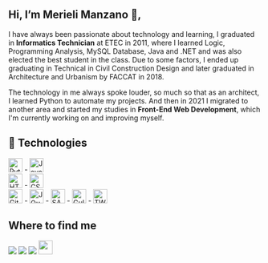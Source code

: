 ## Hi, I’m Merieli Manzano 👋,
<p>I have always been passionate about technology and learning, I graduated in <strong>Informatics Technician</strong> at ETEC in 2011, where I learned Logic, Programming Analysis, MySQL Database, Java and .NET and was also elected the best student in the class. Due to some factors, I ended up graduating in Technical in Civil Construction Design and later graduated in Architecture and Urbanism by FACCAT in 2018.</p>
<p>The technology in me always spoke louder, so much so that as an architect, I learned Python to automate my projects. And then in 2021 I migrated to another area and started my studies in <strong>Front-End Web Development</strong>, which I'm currently working on and improving myself.</p>

## 🚀 Technologies
<img src="https://img.shields.io/badge/Python-14354C?style=for-the-badge&logo=python&logoColor=white" target="_blank" height="28px" alt="Python"> - <img src="https://img.shields.io/badge/JavaScript-323330?style=for-the-badge&logo=javascript&logoColor=F7DF1E" target="_blank" height="28px" alt="JavaScript">
<br>
<img src="https://img.shields.io/badge/HTML5-E34F26?style=for-the-badge&logo=html5&logoColor=white" target="_blank" height="28px" alt="HTML5"> - <img src="https://img.shields.io/badge/CSS3-1572B6?style=for-the-badge&logo=css3&logoColor=white" target="_blank" height="28px" alt="CSS3">
<br>
<img src="https://img.icons8.com/color/48/000000/git.png" target="_blank" height="28px" alt="Git"> - <img src="https://img.icons8.com/ios/50/000000/jquery.png" height="28px" alt="JQuery"> - <img src="https://img.icons8.com/color/48/000000/sass.png" height="28px" alt="SASS"> - <img src="https://img.icons8.com/external-tal-revivo-shadow-tal-revivo/24/000000/external-gulp-an-open-source-javascript-toolkit-by-fractal-innovations-logo-shadow-tal-revivo.png" height="28px" alt="Gulp"> - <img src="https://cdn.icon-icons.com/icons2/2107/PNG/512/file_type_twig_icon_130109.png" target="_blank" height="28px" alt="TWIG template engine for PHP">

## Where to find me 
<div height="28px"> 
  <a href="https://instagram.com/merieli.manzano" target="_blank"><img src="https://img.shields.io/badge/-Instagram-%23E4405F?style=for-the-badge&logo=instagram&logoColor=white" target="_blank"></a>
   <a href = "mailto:merieli.dev@gmail.com"><img src="https://img.shields.io/badge/-Gmail-%23333?style=for-the-badge&logo=gmail&logoColor=white" target="_blank"></a>
   <a href="https://www.linkedin.com/in/merielialbergardi" target="_blank"><img src="https://img.shields.io/badge/-LinkedIn-%230077B5?style=for-the-badge&logo=linkedin&logoColor=white" target="_blank"></a>  
  <a href="https://t.me/merielimanzano" target="_blank"><img src="https://cdn.icon-icons.com/icons2/2530/PNG/512/telegram_button_icon_151837.png" target="_blank" height="28px"></a>  
</div>
